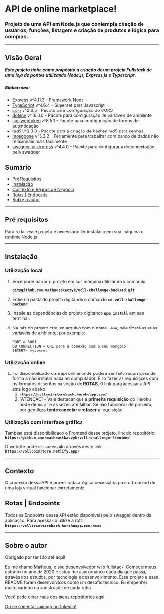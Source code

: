 # API de online marketplace!

### Projeto de uma API em Node.js que contempla criação de usuários, funções, listagem e criação de produtos e lógica para compras.

---

## Visão Geral

##### Este projeto tinha como propósito a criação de um projeto Fullstack de uma loja de pontos utilizando Node.js, Express.js e Typescript.

##### Bibliotecas:

- [Express](https://expressjs.com/) v^4.17.3 - Framework Node
- [TypeScript](https://www.npmjs.com/package/typescript) v^4.6.4 - Superset para Javascript
- [cors](https://www.npmjs.com/package/cors) v^2.8.5 - Pacote para configuração do CORS
- [dotenv](https://www.npmjs.com/package/dotenv) v^16.0.0  - Pacote para configuração de variáveis de ambiente
- [jsonwebtoken](https://www.npmjs.com/package/jsonwebtoken) v^8.5.1 - Pacote para configuração de tokens de autênticação
- [md5](https://www.npmjs.com/package/md5) v^2.3.0 - Pacote para a criação de hashes md5 para senhas
- [mongoose](https://www.npmjs.com/package/mongoose) v^6.3.2 - Ferramente para trabalhar com banco de dados não relacionais mais fácilmente
- [swagger-ui-express](https://www.npmjs.com/package/swagger-ui-express) v^4.4.0 - Pacote para configurar a documentação pelo swagger

## **Sumário**

- [Pré Requisitos](#pré-requisitos)
- [Instalação](#instalação)
- [Contexto e Regras de Negócio](#contexto-e-regras-de-negócio)
- [Rotas | Endpoints](#rotas-|-endpoints)
- [Sobre o autor](#sobre-o-autor)

---

## **Pré requisitos**

Para rodar esse projeto é necessário ter instalado em sua máquina o runtime Node.js.

---

## **Instalação**

### Utilização local

1. Você pode baixar o projeto em sua máquina utilizando o comando:

   **`git@github.com:matheustkaczyk/voll-challenge-backend.git`**

2. Entre na pasta do projeto digitando o comando **`cd voll-challenge-backend`**

3. Instale as dependências do projeto digitando **`npm install`** em seu terminal.

4. Na raiz do projeto crie um arquivo com o nome **`.env`**, nele ficará as suas variáveis de ambiente, por exemplo:
    ```
    PORT = 3001
    DB_CONNECTION = URI para a conexão com o seu mongodb
    SECRET= mysecret
    ```

### **Utilização online**

1. Foi disponibilizado uma api online onde poderá ser feito requisições de forma a não instalar nada no computador. É só fazer as requisições com os formatos descritos na seção de **ROTAS**. O link para acessar a API está logo abaixo.
   1. **`https://vollcoinstoreback.herokuapp.com/`**
   1. [ATENÇÃO] - Vale destacar que a **primeira requisição** do Heroku pode demorar e as vezes até falhar. Se não funcionar de primeira, por gentileza **tente cancelar e refazer** a requisição.



### **Utilização com interface gráfica**

Também está disponibilidado o Frontend desse projeto, link do repositório: **`https://github.com/matheustkaczyk/voll-challenge-frontend`**

O website pode ser acessado através deste link: **`https://vollcoinstore.netlify.app/`**

---

## Contexto

O contexto dessa API é prover toda a lógica necessária para o frontend de uma loja virtual funcionar corretamente.

## Rotas | Endpoints

Todos os Endpoints dessa API estão disponíveis pelo swagger dentro da aplicação.
Para acessa-lo utilize a rota **`https://vollcoinstoreback.herokuapp.com/docs`**.

---

## **Sobre o autor**

Obrigado por ter lido até aqui!

Eu me chamo Matheus, e sou desenvolvedor web fullstack. Comecei meus estudos no ano de 2020 e estou me apaixonando cada dia que passa, através dos estudos, por tecnologia e desenvolvimento. Esse projeto e esse README foram desenvolvidos como um desafio técnico. Eu empenhei muito carinho na construção de cada linha.

[Você pode olhar mais dos meus repositórios aqui](https://github.com/matheustkaczyk)

[Ou se conectar comigo no linkedin!](https://www.linkedin.com/in/matheustkaczykribeiro/)